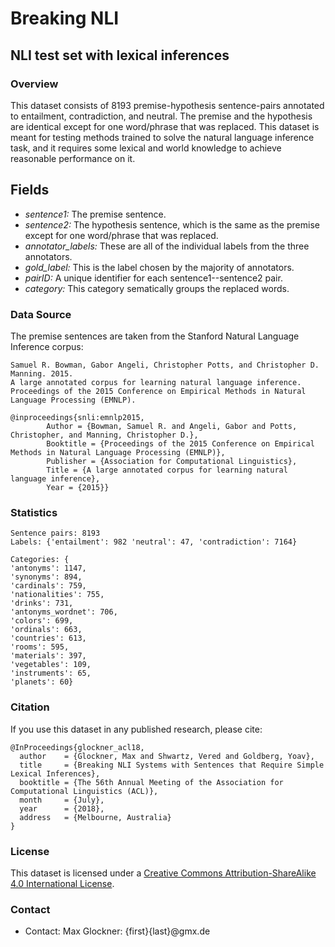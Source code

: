 # Breaking NLI
## NLI test set with lexical inferences

### Overview

This dataset consists of 8193 premise-hypothesis sentence-pairs annotated to entailment, contradiction, and neutral. The premise and the hypothesis are identical except for one word/phrase that was replaced. This dataset is meant for testing methods trained to solve the natural language inference task, and it requires some lexical and world knowledge to achieve reasonable performance on it.

## Fields

* *sentence1:* The premise sentence.
* *sentence2:* The hypothesis sentence, which is the same as the premise except for one word/phrase that was replaced.
* *annotator_labels:* These are all of the individual labels from the three annotators. 
* *gold_label:* This is the label chosen by the majority of annotators.
* *pairID:* A unique identifier for each sentence1--sentence2 pair.
* *category:* This category sematically groups the replaced words.

### Data Source

The premise sentences are taken from the Stanford Natural Language Inference corpus:

	Samuel R. Bowman, Gabor Angeli, Christopher Potts, and Christopher D. Manning. 2015.
	A large annotated corpus for learning natural language inference. 
	Proceedings of the 2015 Conference on Empirical Methods in Natural Language Processing (EMNLP).

```
@inproceedings{snli:emnlp2015,
		Author = {Bowman, Samuel R. and Angeli, Gabor and Potts, Christopher, and Manning, Christopher D.},
		Booktitle = {Proceedings of the 2015 Conference on Empirical Methods in Natural Language Processing (EMNLP)},
		Publisher = {Association for Computational Linguistics},
		Title = {A large annotated corpus for learning natural language inference},
		Year = {2015}}
```
		
### Statistics

```
Sentence pairs: 8193
Labels: {'entailment': 982 'neutral': 47, 'contradiction': 7164}

Categories: {
'antonyms': 1147, 
'synonyms': 894, 
'cardinals': 759, 
'nationalities': 755, 
'drinks': 731, 
'antonyms_wordnet': 706, 
'colors': 699, 
'ordinals': 663, 
'countries': 613, 
'rooms': 595, 
'materials': 397, 
'vegetables': 109, 
'instruments': 65, 
'planets': 60}
```

### Citation

If you use this dataset in any published research, please cite:

```
@InProceedings{glockner_acl18,
  author    = {Glockner, Max and Shwartz, Vered and Goldberg, Yoav},
  title     = {Breaking NLI Systems with Sentences that Require Simple Lexical Inferences},
  booktitle = {The 56th Annual Meeting of the Association for Computational Linguistics (ACL)},
  month     = {July},
  year      = {2018},
  address   = {Melbourne, Australia}
}
```

### License

This dataset is licensed under a [Creative Commons Attribution-ShareAlike 4.0 International License](https://creativecommons.org/licenses/by-sa/4.0/).

### Contact

* Contact: Max Glockner: {first}{last}@gmx.de
